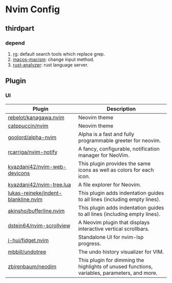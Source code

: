 # Nvim Config

## thirdpart

### depend

1. [rg](https://github.com/BurntSushi/ripgrep): default search tools which replace grep.
2. [macos-macism](https://github.com/laishulu/macism): change input method.
3. [rust-analyzer](https://rust-analyzer.github.io/manual.html#rustup): rust language server.

## Plugin

### UI

| Plugin | Description |
|----| ----|
| [rebelot/kanagawa.nvim](https://github.com/rebelot/kanagawa.nvim) | Neovim theme |
| [catppuccin/nvim](https://github.com/catppuccin/nvim) | Neovim theme |
| [goolord/alpha-nvim](https://github.com/goolord/alpha-nvim) | Alpha is a fast and fully programmable greeter for neovim. |
| [rcarriga/nvim-notify](https://github.com/rcarriga/nvim-notify) | A fancy, configurable, notification manager for NeoVim. |
| [kyazdani42/nvim-web-devicons](https://github.com/nvim-tree/nvim-web-devicons) | This plugin provides the same icons as well as colors for each icon. |
| [kyazdani42/nvim-tree.lua](https://github.com/kyazdani42/nvim-tree.lua) | A file explorer for Neovim. |
| [lukas-reineke/indent-blankline.nvim](https://github.com/lukas-reineke/indent-blankline.nvim) | This plugin adds indentation guides to all lines (including empty lines). |
| [akinsho/bufferline.nvim](https://github.com/akinsho/bufferline.nvim) | This plugin adds indentation guides to all lines (including empty lines). |
| [dstein64/nvim-scrollview](https://github.com/dstein64/nvim-scrollview) | A Neovim plugin that displays interactive vertical scrollbars. |
| [j-hui/fidget.nvim](https://github.com/j-hui/fidget.nvim) | Standalone UI for nvim-lsp progress. |
| [mbbill/undotree](https://github.com/mbbill/undotree) | The undo history visualizer for VIM. |
| [zbirenbaum/neodim](https://github.com/zbirenbaum/neodim) | This plugin for dimming the highlights of unused functions, variables, parameters, and more. |
